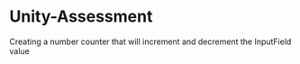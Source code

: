 # Unity-Assessment
Creating a number counter that will increment and decrement the InputField value
